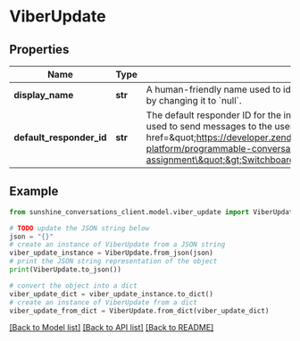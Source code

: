 # ViberUpdate


## Properties

Name | Type | Description | Notes
------------ | ------------- | ------------- | -------------
**display_name** | **str** | A human-friendly name used to identify the integration. &#x60;displayName&#x60; can be unset by changing it to &#x60;null&#x60;. | [optional] 
**default_responder_id** | **str** | The default responder ID for the integration. This is the ID of the responder that will be used to send messages to the user. For more information, refer to the &lt;a href&#x3D;\&quot;https://developer.zendesk.com/documentation/conversations/messaging-platform/programmable-conversations/switchboard/#default-integration-assignment\&quot;&gt;Switchboard guide&lt;/a&gt;.  | [optional] 

## Example

```python
from sunshine_conversations_client.model.viber_update import ViberUpdate

# TODO update the JSON string below
json = "{}"
# create an instance of ViberUpdate from a JSON string
viber_update_instance = ViberUpdate.from_json(json)
# print the JSON string representation of the object
print(ViberUpdate.to_json())

# convert the object into a dict
viber_update_dict = viber_update_instance.to_dict()
# create an instance of ViberUpdate from a dict
viber_update_from_dict = ViberUpdate.from_dict(viber_update_dict)
```
[[Back to Model list]](../README.md#documentation-for-models) [[Back to API list]](../README.md#documentation-for-api-endpoints) [[Back to README]](../README.md)


